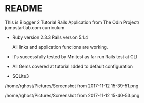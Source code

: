 # README

This is Blogger 2 Tutorial Rails Application from The Odin Project/ jumpstartlab.com curriculum 
- Ruby version 2.3.3
  Rails version 5.1.4

  All links and application functions are working.

- It's successfully tested by Minitest as far
  run Rails test at CLI

- All Gems covered at tutorial added to default configuration

- SQLite3 


/home/rghost/Pictures/Screenshot from 2017-11-12 15-39-51.png

/home/rghost/Pictures/Screenshot from 2017-11-12 15-40-53.png